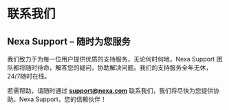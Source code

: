 # 联系我们

## **Nexa Support – 随时为您服务**

我们致力于为每一位用户提供优质的支持服务，无论何时何地，Nexa Support 团队都将随时待命，解答您的疑问，协助解决问题。我们的支持服务全年无休，24/7随时在线。

若需帮助，请随时通过 **support@nexa.com** 联系我们，我们将尽快为您提供协助。Nexa Support，您的信赖伙伴！

